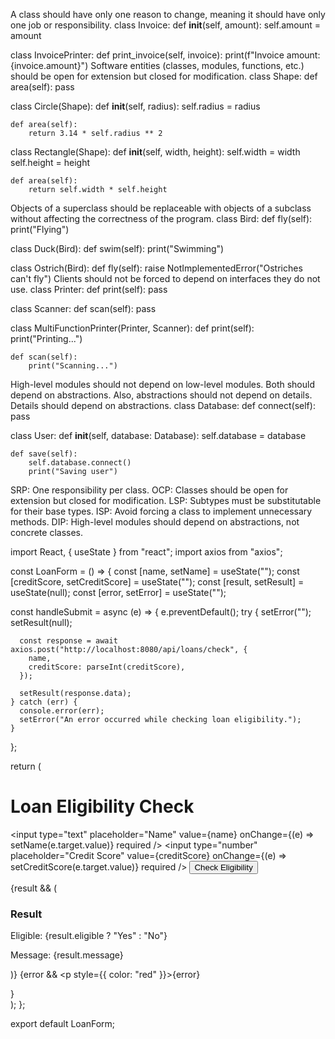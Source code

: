A class should have only one reason to change, meaning it should have only one job or responsibility.
class Invoice:
    def __init__(self, amount):
        self.amount = amount

class InvoicePrinter:
    def print_invoice(self, invoice):
        print(f"Invoice amount: {invoice.amount}")
Software entities (classes, modules, functions, etc.) should be open for extension but closed for modification.
class Shape:
    def area(self):
        pass

class Circle(Shape):
    def __init__(self, radius):
        self.radius = radius
    
    def area(self):
        return 3.14 * self.radius ** 2

class Rectangle(Shape):
    def __init__(self, width, height):
        self.width = width
        self.height = height
    
    def area(self):
        return self.width * self.height
Objects of a superclass should be replaceable with objects of a subclass without affecting the correctness of the program.
class Bird:
    def fly(self):
        print("Flying")
    
class Duck(Bird):
    def swim(self):
        print("Swimming")

class Ostrich(Bird):
    def fly(self):
        raise NotImplementedError("Ostriches can't fly")
Clients should not be forced to depend on interfaces they do not use.
class Printer:
    def print(self):
        pass

class Scanner:
    def scan(self):
        pass

class MultiFunctionPrinter(Printer, Scanner):
    def print(self):
        print("Printing...")
    
    def scan(self):
        print("Scanning...")
High-level modules should not depend on low-level modules. Both should depend on abstractions. Also, abstractions should not depend on details. Details should depend on abstractions.
class Database:
    def connect(self):
        pass

class User:
    def __init__(self, database: Database):
        self.database = database
    
    def save(self):
        self.database.connect()
        print("Saving user")

SRP: One responsibility per class.
OCP: Classes should be open for extension but closed for modification.
LSP: Subtypes must be substitutable for their base types.
ISP: Avoid forcing a class to implement unnecessary methods.
DIP: High-level modules should depend on abstractions, not concrete classes.






















import React, { useState } from "react";
import axios from "axios";

const LoanForm = () => {
  const [name, setName] = useState("");
  const [creditScore, setCreditScore] = useState("");
  const [result, setResult] = useState(null);
  const [error, setError] = useState("");

  const handleSubmit = async (e) => {
    e.preventDefault();
    try {
      setError("");
      setResult(null);

      const response = await axios.post("http://localhost:8080/api/loans/check", {
        name,
        creditScore: parseInt(creditScore),
      });

      setResult(response.data);
    } catch (err) {
      console.error(err);
      setError("An error occurred while checking loan eligibility.");
    }
  };

  return (
    <div>
      <h1>Loan Eligibility Check</h1>
      <form onSubmit={handleSubmit}>
        <input
          type="text"
          placeholder="Name"
          value={name}
          onChange={(e) => setName(e.target.value)}
          required
        />
        <input
          type="number"
          placeholder="Credit Score"
          value={creditScore}
          onChange={(e) => setCreditScore(e.target.value)}
          required
        />
        <button type="submit">Check Eligibility</button>
      </form>
      {result && (
        <div>
          <h3>Result</h3>
          <p>Eligible: {result.eligible ? "Yes" : "No"}</p>
          <p>Message: {result.message}</p>
        </div>
      )}
      {error && <p style={{ color: "red" }}>{error}</p>}
    </div>
  );
};

export default LoanForm;
